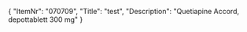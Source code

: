 {
  "ItemNr": "070709",
  "Title": "test",
  "Description": "Quetiapine Accord, depottablett 300 mg"
}